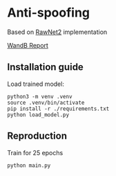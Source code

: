 # Anti-spoofing

Based on [RawNet2](https://arxiv.org/pdf/2011.01108.pdf) implementation


[WandB Report](https://wandb.ai/yuliazhelt/as_project/reports/Anti-spoofing--Vmlldzo2Mjc5NTk4?accessToken=qq0pibuqtuivmova1w71xzsq7yzf3jgmnnqmf21f4y06b3wfsxwlx96eojbn1v4n)


## Installation guide

Load trained model:
```shell
python3 -m venv .venv
source .venv/bin/activate
pip install -r ./requirements.txt
python load_model.py
```

## Reproduction
Train for 25 epochs 
```
python main.py
```